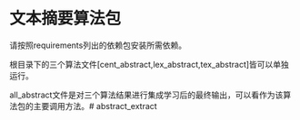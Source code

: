 # 文本摘要算法包

请按照requirements列出的依赖包安装所需依赖。

根目录下的三个算法文件[cent_abstract,lex_abstract,tex_abstract]皆可以单独运行。

all_abstract文件是对三个算法结果进行集成学习后的最终输出，可以看作为该算法包的主要调用方法。# abstract_extract
